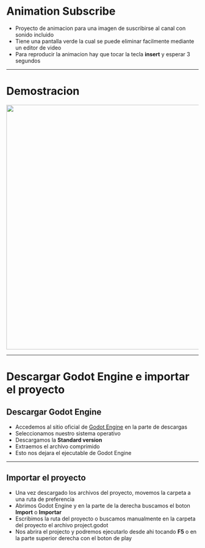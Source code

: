# Animation Subscribe
* Proyecto de animacion para una imagen de suscribirse al canal con sonido incluido
* Tiene una pantalla verde la cual se puede eliminar facilmente mediante un editor de video
* Para reproducir la animacion hay que tocar la tecla **insert** y esperar 3 segundos

---

# Demostracion
<img width=640 heigth=360  src="https://github.com/MarcoPaoletta/AnimationSubscribe/blob/master/README/Demostration.gif">

---

# Descargar Godot Engine e importar el proyecto


## Descargar Godot Engine

* Accedemos al sitio oficial de [Godot Engine](https://godotengine.org/download) en la parte de descargas
* Seleccionamos nuestro sistema operativo
* Descargamos la **Standard version**
* Extraemos el archivo comprimido
* Esto nos dejara el ejecutable de Godot Engine

---

## Importar el proyecto

* Una vez descargado los archivos del proyecto, movemos la carpeta a una ruta de preferencia
* Abrimos Godot Engine y en la parte de la derecha buscamos el boton **Import** o **Importar**
* Escribimos la ruta del proyecto o buscamos manualmente en la carpeta del proyecto el archivo project.godot 
* Nos abrira el projecto y podremos ejecutarlo desde ahi tocando **F5** o en la parte superior derecha con el boton de play